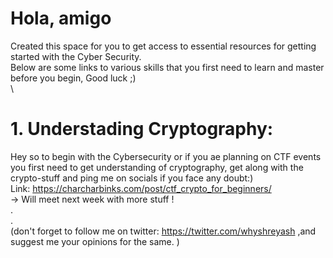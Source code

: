 # Hola, amigo
Created this space for you to get access to essential resources for getting started with the Cyber Security.\
Below are some links to various skills that you first need to learn and master before you begin, Good luck ;) \
\
# 1. Understading Cryptography:
Hey so to begin with the Cybersecurity or if you ae planning on CTF events you first need to get understanding of cryptography, get along with the crypto-stuff and ping me on socials if you face any doubt:)\
Link: https://charcharbinks.com/post/ctf_crypto_for_beginners/  \
-> Will meet next week with more stuff ! \
.\
.\
(don't forget to follow me on twitter: https://twitter.com/whyshreyash ,and suggest me your opinions for the same. )
